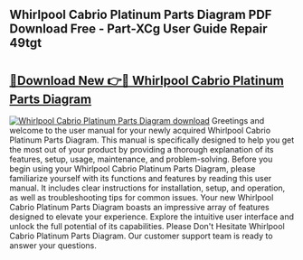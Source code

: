 ## Whirlpool Cabrio Platinum Parts Diagram PDF Download Free - Part-XCg User Guide Repair 49tgt

# <h2><a href="http://dfpqlby.blite.top/?on=Whirlpool+Cabrio+Platinum+Parts+Diagram">🔗Download New 👉🔴 Whirlpool Cabrio Platinum Parts Diagram</a></h2>

[![Whirlpool Cabrio Platinum Parts Diagram download](https://i.imgur.com/lujVjoI.png)](http://dfpqlby.blite.top/?on=Whirlpool+Cabrio+Platinum+Parts+Diagram)
Greetings and welcome to the user manual for your newly acquired Whirlpool Cabrio Platinum Parts Diagram. This manual is specifically designed to help you get the most out of your product by providing a thorough explanation of its features, setup, usage, maintenance, and problem-solving. Before you begin using your Whirlpool Cabrio Platinum Parts Diagram, please familiarize yourself with its functions and features by reading this user manual. It includes clear instructions for installation, setup, and operation, as well as troubleshooting tips for common issues. Your new Whirlpool Cabrio Platinum Parts Diagram boasts an impressive array of features designed to elevate your experience. Explore the intuitive user interface and unlock the full potential of its capabilities. Please Don't Hesitate Whirlpool Cabrio Platinum Parts Diagram. Our customer support team is ready to answer your questions.
